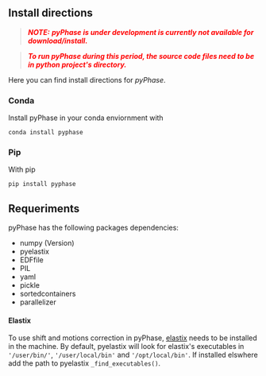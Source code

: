 ## Install directions

> <span style="color:red"> ***NOTE:*** 
> ***pyPhase is under development is currently not available for download/install.*** </span>

> <span style="color:red"> ***To run pyPhase during this period, the source code files need to be in python project's directory.*** </span>



Here you can find install directions for *pyPhase*.

### Conda
Install pyPhase in your conda enviornment with

```console
conda install pyphase 
```

### Pip
With pip

```console
pip install pyphase
```

## Requeriments

pyPhase has the following packages dependencies:
- numpy (Version)
- pyelastix
- EDFfile
- PIL
- yaml
- pickle
- sortedcontainers
- parallelizer


#### Elastix
To use shift and motions correction in pyPhase, [elastix](http://elastix.isi.uu.nl/)
 needs to be installed in the machine. By default, pyelastix will look for elastix's executables in `'/user/bin/'`, `'/user/local/bin'` and `'/opt/local/bin'`. 
 If installed elswhere add the path to pyelastix `_find_executables()`. 



